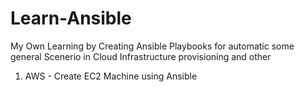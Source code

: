 # Learn-Ansible
My Own Learning by Creating Ansible Playbooks for automatic some general Scenerio in Cloud Infrastructure provisioning and other


1. AWS - Create EC2  Machine  using Ansible
